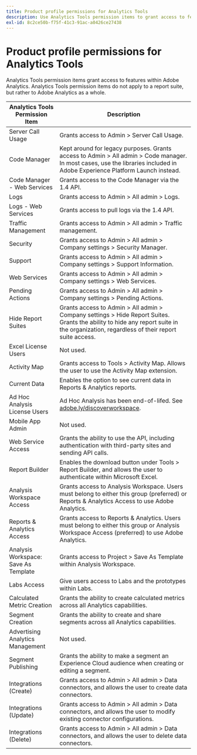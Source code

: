 ```yaml
---
title: Product profile permissions for Analytics Tools
description: Use Analytics Tools permission items to grant access to features within Adobe Analytics.
exl-id: 8c2ce50b-f75f-41c3-91ac-a0426ce27438
---
```

# Product profile permissions for Analytics Tools

Analytics Tools permission items grant access to features within Adobe Analytics. Analytics Tools permission items do not apply to a report suite, but rather to Adobe Analytics as a whole.

| Analytics Tools Permission Item | Description |
|----|----|
| Server Call Usage| Grants access to Admin > Server Call Usage. |
| Code Manager | Kept around for legacy purposes. Grants access to Admin > All admin > Code manager. In most cases, use the libraries included in Adobe Experience Platform Launch instead. |
| Code Manager - Web Services| Grants access to the Code Manager via the 1.4 API. |
| Logs | Grants access to Admin > All admin > Logs. |
| Logs - Web Services| Grants access to pull logs via the 1.4 API. |
| Traffic Management | Grants access to Admin > All admin > Traffic management. |
| Security | Grants access to Admin > All admin > Company settings > Security Manager. |
| Support| Grants access to Admin > All admin > Company settings > Support Information. |
| Web Services | Grants access to Admin > All admin > Company settings > Web Services. |
| Pending Actions| Grants access to Admin > All admin > Company settings > Pending Actions. |
| Hide Report Suites | Grants access to Admin > All admin > Company settings > Hide Report Suites. Grants the ability to hide any report suite in the organization, regardless of their report suite access. |
| Excel License Users| Not used. |
| Activity Map | Grants access to Tools > Activity Map. Allows the user to use the Activity Map extension. |
| Current Data | Enables the option to see current data in Reports & Analytics reports. |
| Ad Hoc Analysis License Users|  Ad Hoc Analysis has been end-of-lifed. See [adobe.ly/discoverworkspace](https://adobe.ly/discoverworkspace). |
| Mobile App Admin | Not used. |
| Web Service Access | Grants the ability to use the API, including authentication with third-party sites and sending API calls. |
| Report Builder | Enables the download button under Tools > Report Builder, and allows the user to authenticate within Microsoft Excel. |
| Analysis Workspace Access| Grants access to Analysis Workspace. Users must belong to either this group (preferred) or Reports & Analytics Access to use Adobe Analytics. |
| Reports & Analytics Access | Grants access to Reports & Analytics. Users must belong to either this group or Analysis Workspace Access (preferred) to use Adobe Analytics. |
| Analysis Workspace: Save As Template | Grants access to Project > Save As Template within Analysis Workspace. |
| Labs Access| Give users access to Labs and the prototypes within Labs. |
| Calculated Metric Creation | Grants the ability to create calculated metrics across all Analytics capabilities. |
| Segment Creation | Grants the ability to create and share segments across all Analytics capabilities. |
| Advertising Analytics Management | Not used. |
| Segment Publishing | Grants the ability to make a segment an Experience Cloud audience when creating or editing a segment. |
| Integrations (Create)| Grants access to Admin > All admin > Data connectors, and allows the user to create data connectors. |
| Integrations (Update)| Grants access to Admin > All admin > Data connectors, and allows the user to modify existing connector configurations. |
| Integrations (Delete)| Grants access to Admin > All admin > Data connectors, and allows the user to delete data connectors. |
